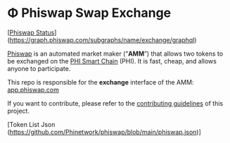 # Φ Phiswap Swap Exchange

[[Phiswap Status](https://status.phi.network)](https://graph.phiswap.com/subgraphs/name/exchange/graphql)

[Phiswap](https://phiswap.com/) is an automated market maker (“**AMM**”) that allows two tokens to be exchanged on the [PHI Smart Chain](https://phi.network) (PHI). It is fast, cheap, and allows anyone to participate.

This repo is responsible for the **exchange** interface of the AMM: [app.phiswap.com](https://app.phiswap.com/)

If you want to contribute, please refer to the [contributing guidelines](./CONTRIBUTING.md) of this project.

[Token List Json (https://github.com/Phinetwork/phiswap/blob/main/phiswap.json)]
